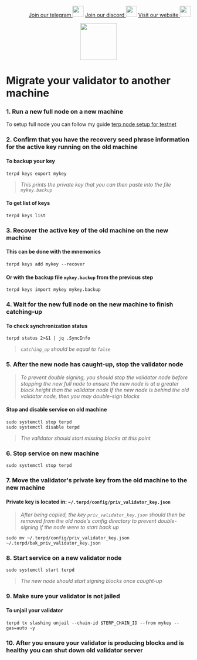 <p style="font-size:14px" align="right">
<a href="https://t.me/ernventuresglobal" target="_blank">Join our telegram <img src="https://user-images.githubusercontent.com/50621007/183283867-56b4d69f-bc6e-4939-b00a-72aa019d1aea.png" width="30"/></a>
<a href="https://discord.gg/8htnaeTx" target="_blank">Join our discord <img src="https://user-images.githubusercontent.com/50621007/176236430-53b0f4de-41ff-41f7-92a1-4233890a90c8.png" width="30"/></a>
<a href="https://ernventures.com/" target="_blank">Visit our website <img src="" width="30"/></a>
</p>

<p align="center">
  <img height="100" height="auto" src="https://user-images.githubusercontent.com/50621007/192942503-d3df529e-1ca8-465e-a110-5d4a0c4f438e.png">
</p>

# Migrate your validator to another machine

### 1. Run a new full node on a new machine
To setup full node you can follow my guide [terp node setup for testnet](https://github.com/ERNcrypto/Testnet-Manuals/blob/main/Terp/README.md)

### 2. Confirm that you have the recovery seed phrase information for the active key running on the old machine

#### To backup your key
```
terpd keys export mykey
```
> _This prints the private key that you can then paste into the file `mykey.backup`_

#### To get list of keys
```
terpd keys list
```

### 3. Recover the active key of the old machine on the new machine

#### This can be done with the mnemonics
```
terpd keys add mykey --recover
```

#### Or with the backup file `mykey.backup` from the previous step
```
terpd keys import mykey mykey.backup
```

### 4. Wait for the new full node on the new machine to finish catching-up

#### To check synchronization status
```
terpd status 2>&1 | jq .SyncInfo
```
> _`catching_up` should be equal to `false`_

### 5. After the new node has caught-up, stop the validator node

> _To prevent double signing, you should stop the validator node before stopping the new full node to ensure the new node is at a greater block height than the validator node_
> _If the new node is behind the old validator node, then you may double-sign blocks_

#### Stop and disable service on old machine
```
sudo systemctl stop terpd
sudo systemctl disable terpd
```
> _The validator should start missing blocks at this point_

### 6. Stop service on new machine
```
sudo systemctl stop terpd
```

### 7. Move the validator's private key from the old machine to the new machine
#### Private key is located in: `~/.terpd/config/priv_validator_key.json`

> _After being copied, the key `priv_validator_key.json` should then be removed from the old node's config directory to prevent double-signing if the node were to start back up_
```
sudo mv ~/.terpd/config/priv_validator_key.json ~/.terpd/bak_priv_validator_key.json
```

### 8. Start service on a new validator node
```
sudo systemctl start terpd
```
> _The new node should start signing blocks once caught-up_

### 9. Make sure your validator is not jailed
#### To unjail your validator
```
terpd tx slashing unjail --chain-id $TERP_CHAIN_ID --from mykey --gas=auto -y
```

### 10. After you ensure your validator is producing blocks and is healthy you can shut down old validator server

